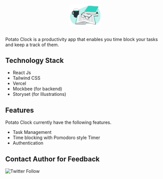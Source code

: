 <p align="center">
    <img src="public/assets/potato.svg" width=100 alt="Potato Clock">
    <br>
    <br>
 
</p>

Potato Clock is a productivity app that enables you time block your tasks and keep a track of them. 

## Technology Stack

- React Js
- Tailwind CSS
- Vercel
- Mockbee (for backend)
- Storyset (for Illustrations)

## Features

Potato Clock currently have the following features.

- Task Management 
- Time blocking with Pomodoro style Timer
- Authentication

## Contact Author for Feedback

![Twitter Follow](https://img.shields.io/twitter/follow/megha_pathak_?style=social)
